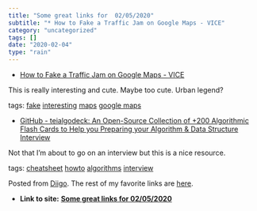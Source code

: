 ```yaml
---
title: "Some great links for  02/05/2020"
subtitle: "* How to Fake a Traffic Jam on Google Maps - VICE"
category: "uncategorized"
tags: []
date: "2020-02-04"
type: "rain"
---
```

* [How to Fake a Traffic Jam on Google Maps - VICE](<https://www.vice.com/en_us/article/9393w7/this-man-created-traffic-jams-on-google-maps-using-a-red-wagon-full-of-phones?utm_source=reddit.com>)

This is really interesting and cute. Maybe too cute. Urban legend?

tags: [fake](<https://www.diigo.com/user/pitosalas/fake>)
[interesting](<https://www.diigo.com/user/pitosalas/interesting>)
[maps](<https://www.diigo.com/user/pitosalas/maps>) [google
maps](<https://www.diigo.com/user/pitosalas/google maps>)

  * [GitHub - teialgodeck: An Open-Source Collection of +200 Algorithmic Flash Cards to Help you Preparing your Algorithm & Data Structure Interview ](<https://github.com/teivah/algodeck>)

Not that I’m about to go on an interview but this is a nice resource.

tags: [cheatsheet](<https://www.diigo.com/user/pitosalas/cheatsheet>)
[howto](<https://www.diigo.com/user/pitosalas/howto>)
[algorithms](<https://www.diigo.com/user/pitosalas/algorithms>)
[interview](<https://www.diigo.com/user/pitosalas/interview>)

Posted from [Diigo](<https://www.diigo.com>). The rest of my favorite links
are [here](<https://www.diigo.com/user/pitosalas>).


* **Link to site:** **[Some great links for  02/05/2020](None)**